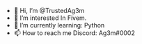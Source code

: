 - 👋 Hi, I’m @TrustedAg3m
- 👀 I’m interested In Fivem.
- 🌱 I’m currently learning: Python
- 📫 How to reach me Discord: Ag3m#0002

<!---
TrustedAg3m/TrustedAg3m is a ✨ special ✨ repository because its `README.md` (this file) appears on your GitHub profile.
You can click the Preview link to take a look at your changes.
--->
